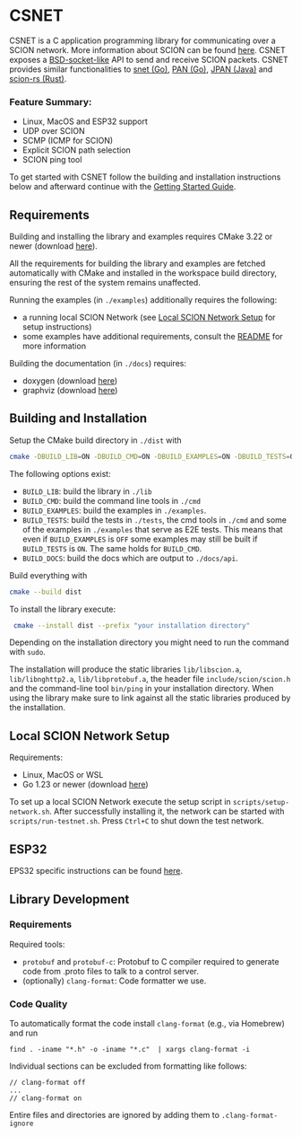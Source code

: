 # CSNET

CSNET is a C application programming library for communicating over a SCION network. More information about SCION can be
found [here](https://docs.scion.org/en/latest/overview.html). CSNET exposes
a [BSD-socket-like](https://en.wikipedia.org/wiki/Berkeley_sockets) API to send and receive
SCION packets. CSNET provides similar functionalities
to [snet (Go)](https://pkg.go.dev/github.com/scionproto/scion/pkg/snet), [PAN (Go)](https://pkg.go.dev/github.com/netsec-ethz/scion-apps/pkg/pan), [JPAN (Java)](https://github.com/scionproto-contrib/jpan)
and
[scion-rs (Rust)](https://github.com/MystenLabs/scion-rs).

### Feature Summary:

- Linux, MacOS and ESP32 support
- UDP over SCION
- SCMP (ICMP for SCION)
- Explicit SCION path selection
- SCION ping tool

To get started with CSNET follow the building and installation instructions below and afterward continue with
the [Getting Started Guide](./docs/getting-started.md).

## Requirements

Building and installing the library and examples requires CMake 3.22 or newer
(download [here](https://cmake.org/download/)).

All the requirements for building the library and examples are fetched automatically with CMake and installed in the
workspace build directory, ensuring the rest of the system remains unaffected.

Running the examples (in `./examples`) additionally requires the following:

- a running local SCION Network (see [Local SCION Network Setup](#local-scion-network-setup) for setup instructions)
- some examples have additional requirements, consult the [README](./examples/README.md) for more information

Building the documentation (in `./docs`) requires:

- doxygen (download [here](https://www.doxygen.nl/download.html))
- graphviz (download [here](https://graphviz.org/download/))

## Building and Installation

Setup the CMake build directory in `./dist` with

```bash
cmake -DBUILD_LIB=ON -DBUILD_CMD=ON -DBUILD_EXAMPLES=ON -DBUILD_TESTS=OFF -DBUILD_DOCS=OFF -B dist
```

The following options exist:

- `BUILD_LIB`: build the library in `./lib`
- `BUILD_CMD`: build the command line tools in `./cmd`
- `BUILD_EXAMPLES`: build the examples in `./examples`.
- `BUILD_TESTS`: build the tests in `./tests`, the cmd tools in `./cmd` and some of the examples in
  `./examples` that serve as E2E tests. This means that even if `BUILD_EXAMPLES` is `OFF` some examples may still be
  built if `BUILD_TESTS` is
  `ON`. The same holds for `BUILD_CMD`.
- `BUILD_DOCS`: build the docs which are output to `./docs/api`.

Build everything with

```bash
cmake --build dist
```

To install the library execute:

```bash
 cmake --install dist --prefix "your installation directory"
```

Depending on the installation directory you might need to run the command with `sudo`.

The installation will produce the static libraries `lib/libscion.a`, `lib/libnghttp2.a`, `lib/libprotobuf.a`, the header
file `include/scion/scion.h` and the command-line tool `bin/ping` in your installation directory. When using the library
make sure to link against all the static libraries produced by the installation.

## Local SCION Network Setup

Requirements:

- Linux, MacOS or WSL
- Go 1.23 or newer (download [here](https://go.dev/dl/))

To set up a local SCION Network execute the setup script in `scripts/setup-network.sh`. After successfully installing
it, the network can be started with `scripts/run-testnet.sh`. Press `Ctrl+C` to shut down the test network.

## ESP32

EPS32 specific instructions can be found [here](./esp32/README.md).

## Library Development

### Requirements

Required tools:

- `protobuf` and `protobuf-c`: Protobuf to C compiler required to generate code from .proto files to talk to a control
  server.
- (optionally) `clang-format`: Code formatter we use.

### Code Quality

To automatically format the code install `clang-format` (e.g., via Homebrew) and run

```
find . -iname "*.h" -o -iname "*.c"  | xargs clang-format -i
```

Individual sections can be excluded from formatting like follows:

```
// clang-format off
...
// clang-format on
```

Entire files and directories are ignored by adding them to `.clang-format-ignore`
